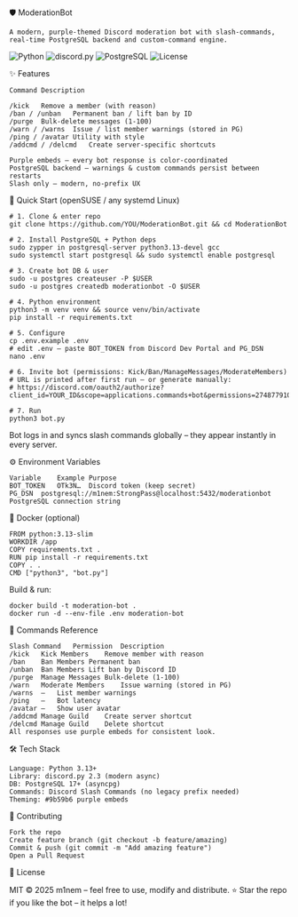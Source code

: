 🛡️ ModerationBot

    A modern, purple-themed Discord moderation bot with slash-commands, real-time PostgreSQL backend and custom-command engine.

![Python](https://img.shields.io/badge/Python-3.10+-3776AB?style=flat&logo=python&logoColor=white)
![discord.py](https://img.shields.io/badge/discord.py-2.3+-5865F2?style=flat&logo=discord&logoColor=white)
![PostgreSQL](https://img.shields.io/badge/PostgreSQL-14+-4169E1?style=flat&logo=postgresql&logoColor=white)
![License](https://img.shields.io/badge/license-MIT-green.svg)

✨ Features

    Command	Description

    /kick	Remove a member (with reason)
    /ban / /unban	Permanent ban / lift ban by ID
    /purge	Bulk-delete messages (1-100)
    /warn / /warns	Issue / list member warnings (stored in PG)
    /ping / /avatar	Utility with style
    /addcmd / /delcmd	Create server-specific shortcuts
    
    Purple embeds – every bot response is color-coordinated
    PostgreSQL backend – warnings & custom commands persist between restarts
    Slash only – modern, no-prefix UX

🚀 Quick Start (openSUSE / any systemd Linux)

    # 1. Clone & enter repo
    git clone https://github.com/YOU/ModerationBot.git && cd ModerationBot

    # 2. Install PostgreSQL + Python deps
    sudo zypper in postgresql-server python3.13-devel gcc
    sudo systemctl start postgresql && sudo systemctl enable postgresql

    # 3. Create bot DB & user
    sudo -u postgres createuser -P $USER
    sudo -u postgres createdb moderationbot -O $USER

    # 4. Python environment
    python3 -m venv venv && source venv/bin/activate
    pip install -r requirements.txt

    # 5. Configure
    cp .env.example .env
    # edit .env – paste BOT_TOKEN from Discord Dev Portal and PG_DSN
    nano .env

    # 6. Invite bot (permissions: Kick/Ban/ManageMessages/ModerateMembers)
    # URL is printed after first run – or generate manually:
    # https://discord.com/oauth2/authorize?client_id=YOUR_ID&scope=applications.commands+bot&permissions=274877910080

    # 7. Run
    python3 bot.py

Bot logs in and syncs slash commands globally – they appear instantly in every server.

⚙️ Environment Variables

    Variable	Example	Purpose
    BOT_TOKEN	OTk3N…	Discord token (keep secret)
    PG_DSN	postgresql://m1nem:StrongPass@localhost:5432/moderationbot	PostgreSQL connection string

🐳 Docker (optional)

    FROM python:3.13-slim
    WORKDIR /app
    COPY requirements.txt .
    RUN pip install -r requirements.txt
    COPY . .
    CMD ["python3", "bot.py"]

Build & run:

    docker build -t moderation-bot .
    docker run -d --env-file .env moderation-bot

📜 Commands Reference

    Slash Command	Permission	Description
    /kick	Kick Members	Remove member with reason
    /ban	Ban Members	Permanent ban
    /unban	Ban Members	Lift ban by Discord ID
    /purge	Manage Messages	Bulk-delete (1-100)
    /warn	Moderate Members	Issue warning (stored in PG)
    /warns	—	List member warnings
    /ping	—	Bot latency
    /avatar	—	Show user avatar
    /addcmd	Manage Guild	Create server shortcut
    /delcmd	Manage Guild	Delete shortcut
    All responses use purple embeds for consistent look.

🛠️ Tech Stack

    Language: Python 3.13+
    Library: discord.py 2.3 (modern async)
    DB: PostgreSQL 17+ (asyncpg)
    Commands: Discord Slash Commands (no legacy prefix needed)
    Theming: #9b59b6 purple embeds

🤝 Contributing

    Fork the repo
    Create feature branch (git checkout -b feature/amazing)
    Commit & push (git commit -m "Add amazing feature")
    Open a Pull Request

📄 License

MIT © 2025 m1nem – feel free to use, modify and distribute.
⭐ Star the repo if you like the bot – it helps a lot!
